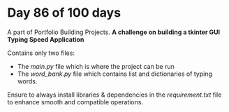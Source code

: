 # Day 86 of 100 days

A part of Portfolio Building Projects. **A challenge on building a tkinter GUI Typing Speed Application**

Contains only two files:
- The <em>main.py</em> file which is where the project can be run
- The <em>word_bank.py</em> file which contains list and dictionaries of typing words.

Ensure to always install libraries & dependencies in the <em>requirement.txt</em> file to enhance 
smooth and compatible operations.